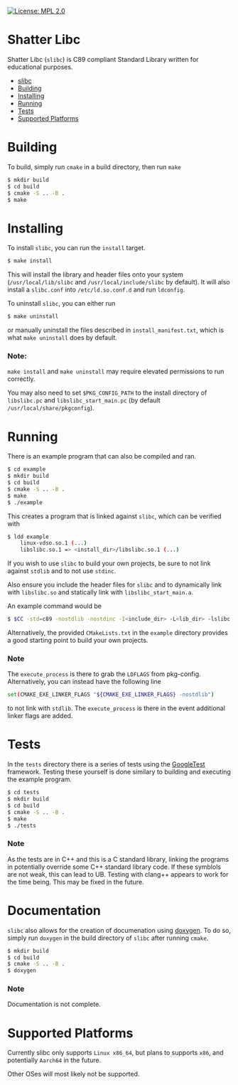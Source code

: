 [![License: MPL 2.0](https://img.shields.io/badge/License-MPL%202.0-brightgreen.svg)](https://opensource.org/licenses/MPL-2.0)

# Shatter Libc

Shatter Libc (``slibc``) is C89 compliant Standard Library written for educational purposes.
- [slibc](#shatter-libc)
- [Building](#building)
- [Installing](#installing)
- [Running](#running)
- [Tests](#tests)
- [Supported Platforms](#supported-platforms)

# Building

To build, simply run ``cmake`` in a build directory, then run ``make``

``` bash
$ mkdir build
$ cd build
$ cmake -S .. -B .
$ make
```

# Installing

To install ``slibc``, you can run the ``install`` target.

``` bash
$ make install
```

This will install the library and header files onto your system (``/usr/local/lib/slibc`` and ``/usr/local/include/slibc`` by default).
It will also install a ``slibc.conf`` into ``/etc/ld.so.conf.d`` and run ``ldconfig``. 

To uninstall ``slibc``, you can either run
``` bash
$ make uninstall
```

or manually uninstall the files described in ``install_manifest.txt``, which is what ``make uninstall`` does by default.

### Note:

``make install`` and ``make uninstall`` may require elevated permissions to run correctly.

You may also need to set ``$PKG_CONFIG_PATH`` to the install directory of ``libslibc.pc`` and ``libslibc_start_main.pc`` (by default ``/usr/local/share/pkgconfig``).

# Running

There is an example program that can also be compiled and ran.

```bash
$ cd example
$ mkdir build
$ cd build
$ cmake -S .. -B .
$ make
$ ./example
```

This creates a program that is linked against ``slibc``, which can be verified with
```bash
$ ldd example
    linux-vdso.so.1 (...)
    libslibc.so.1 => <install_dir>/libslibc.so.1 (...)
```

If you wish to use ``slibc`` to build your own projects, be sure to not link against ``stdlib`` and to not use ``stdinc``.

Also ensure you include the header files for ``slibc`` and to dynamically link with ``libslibc.so`` and statically link with ``libslibc_start_main.a``.

An example command would be

```bash
$ $CC -std=c89 -nostdlib -nostdinc -I<include_dir> -L<lib_dir> -lslibc -lslibc_start_main foo.c -o foo
```

Alternatively, the provided ``CMakeLists.txt`` in the ``example`` directory provides a good starting point to build your own projects.

### Note

The ``execute_process`` is there to grab the ``LDFLAGS`` from pkg-config. Alternatively, you can instead have the following line

```bash
set(CMAKE_EXE_LINKER_FLAGS "${CMAKE_EXE_LINKER_FLAGS} -nostdlib")
```

to not link with ``stdlib``. The ``execute_process`` is there in the event additional linker flags are added.

# Tests

In the ``tests`` directory there is a series of tests using the [GoogleTest](https://github.com/google/googletest) framework. Testing these yourself is done similary to building and executing the example program.

```bash
$ cd tests
$ mkdir build
$ cd build
$ cmake -S .. -B .
$ make
$ ./tests
```
### Note

As the tests are in C++ and this is a C standard library, linking the programs in potentially override some C++ standard library code. If these symblols are not weak, this can lead to UB. Testing with clang++ appears to work for the time being. This may be fixed in the future.

# Documentation

``slibc`` also allows for the creation of documenation using  [doxygen](https://github.com/doxygen/doxygen). To do so, simply run ``doxygen`` in the build directory of ``slibc`` after running ``cmake``.

```bash
$ mkdir build
$ cd build
$ cmake -S .. -B .
$ doxygen
```

### Note

Documentation is not complete.

# Supported Platforms

Currently slibc only supports ``Linux x86_64``, but plans to supports ``x86``, and potentially ``Aarch64`` in the future.

Other OSes will most likely not be supported.